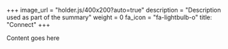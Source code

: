 +++
image_url = "holder.js/400x200?auto=true"
description = "Description used as part of the summary"
weight = 0
fa_icon = "fa-lightbulb-o"
title: "Connect"
+++

Content goes here
